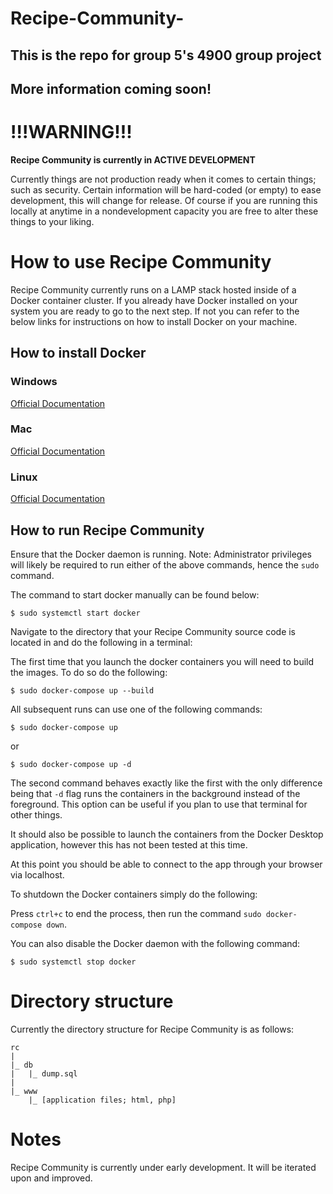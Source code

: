 # Recipe-Community-

## This is the repo for group 5's 4900 group project

## More information coming soon!

# !!!WARNING!!!

**Recipe Community is currently in ACTIVE DEVELOPMENT**

Currently things are not production ready when it comes to certain things; such as security.
Certain information will be hard-coded (or empty) to ease development, this will change for release. 
Of course if you are running this locally at anytime in a nondevelopment capacity you are free to alter these things to your liking.

# How to use Recipe Community

Recipe Community currently runs on a LAMP stack hosted inside of a Docker container cluster.
If you already have Docker installed on your system you are ready to go to the next step.
If not you can refer to the below links for instructions on how to install Docker on your machine.

## How to install Docker

### Windows

[Official Documentation](https://docs.docker.com/desktop/install/windows-install/)

### Mac

[Official Documentation](https://docs.docker.com/desktop/install/mac-install/)

### Linux

[Official Documentation](https://docs.docker.com/desktop/install/linux-install/)

## How to run Recipe Community

Ensure that the Docker daemon is running.
Note: Administrator privileges will likely be required to run either of the above commands, hence the `sudo` command.

The command to start docker manually can be found below:

`$ sudo systemctl start docker`

Navigate to the directory that your Recipe Community source code is located in and do the following in a terminal:

The first time that you launch the docker containers you will need to build the images. To do so do the following:

`$ sudo docker-compose up --build`

All subsequent runs can use one of the following commands:

`$ sudo docker-compose up `

or

`$ sudo docker-compose up -d`

The second command behaves exactly like the first with the only difference being that `-d` flag runs the containers in the background instead of the foreground.
This option can be useful if you plan to use that terminal for other things.

It should also be possible to launch the containers from the Docker Desktop application, however this has not been tested at this time.

At this point you should be able to connect to the app through your browser via localhost.

To shutdown the Docker containers simply do the following:

Press `ctrl+c` to end the process, then run the command `sudo docker-compose down`.

You can also disable the Docker daemon with the following command:

`$ sudo systemctl stop docker`

# Directory structure

Currently the directory structure for Recipe Community is as follows:

```
rc
|
|_ db
|   |_ dump.sql
|
|_ www
    |_ [application files; html, php]

```

# Notes

Recipe Community is currently under early development.
It will be iterated upon and improved.
